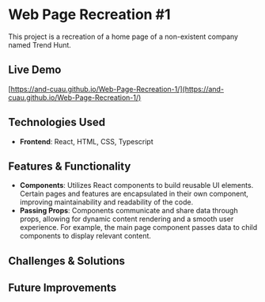 # Web Page Recreation #1
This project is a recreation of a home page of a non-existent company named Trend Hunt.

## Live Demo
[https://and-cuau.github.io/Web-Page-Recreation-1/](https://and-cuau.github.io/Web-Page-Recreation-1/)

## Technologies Used  
- **Frontend**: React, HTML, CSS, Typescript

## Features & Functionality  
- **Components**: Utilizes React components to build reusable UI elements. Certain pages and features are encapsulated in their own component, improving maintainability and readability of the code.
- **Passing Props**: Components communicate and share data through props, allowing for dynamic content rendering and a smooth user experience. For example, the main page component passes data to child components to display relevant content. 

## Challenges & Solutions  

## Future Improvements  

